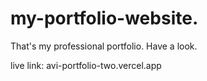 # my-portfolio-website.
That's my professional portfolio. Have a look.

live link:  avi-portfolio-two.vercel.app

